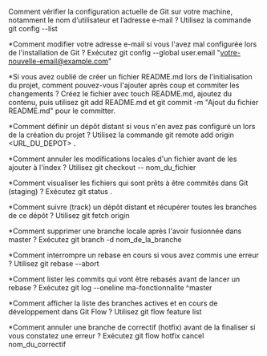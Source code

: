 Comment vérifier la configuration actuelle de Git sur votre machine, notamment le nom d’utilisateur et l’adresse e-mail ? Utilisez la commande  git config --list

*Comment modifier votre adresse e-mail si vous l'avez mal configurée lors de l'installation de Git ? Exécutez git config --global user.email "votre-nouvelle-email@example.com"

*Si vous avez oublié de créer un fichier README.md lors de l'initialisation du projet, comment pouvez-vous l'ajouter après coup et commiter les changements ? Créez le fichier avec touch README.md, ajoutez du contenu, puis utilisez git add README.md et git commit -m "Ajout du fichier README.md" pour le committer.

*Comment définir un dépôt distant si vous n'en avez pas configuré un lors de la création du projet ? Utilisez la commande git remote add origin <URL_DU_DEPOT> .

*Comment annuler les modifications locales d'un fichier avant de les ajouter à l'index ? Utilisez git checkout -- nom_du_fichier

*Comment visualiser les fichiers qui sont prêts à être commités dans Git (staging) ? Exécutez git status .

*Comment suivre (track) un dépôt distant et récupérer toutes les branches de ce dépôt ? Utilisez git fetch origin

*Comment supprimer une branche locale après l'avoir fusionnée dans master ? Exécutez git branch -d nom_de_la_branche

*Comment interrompre un rebase en cours si vous avez commis une erreur ? Utilisez git rebase --abort

*Comment lister les commits qui vont être rebasés avant de lancer un rebase ? Exécutez git log --oneline ma-fonctionnalite ^master

*Comment afficher la liste des branches actives et en cours de développement dans Git Flow ? Utilisez git flow feature list

*Comment annuler une branche de correctif (hotfix) avant de la finaliser si vous constatez une erreur ? Exécutez git flow hotfix cancel nom_du_correctif
